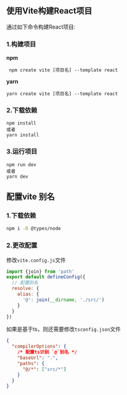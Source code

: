 ## 使用Vite构建React项目
通过如下命令构建React项目:
###  1.构建项目
**npm**
```shell
 npm create vite [项目名] --template react
```
**yarn**
```shell
yarn create vite [项目名] --template react 
```

### 2.下载依赖
```shell
npm install
或者
yarn install
```

### 3.运行项目
```shell
npm run dev
或者
yarn dev
```


## 配置vite 别名
### 1.下载依赖
```sh
npm i -D @types/node
```

### 2.更改配置
修改`vite.config.js`文件
```js
import {join} from 'path'
export default defineConfig({
  // 配置别名
  resolve: {
    alias: {
      '@': join(__dirname, './src/')
    }
  }
})

```

如果是基于ts，则还需要修改`tsconfig.json`文件
```json
{
  "compilerOptions": {
    /* 配置ts识别 `@`别名 */
    "baseUrl": ".",
    "paths": {
      "@/*": ["src/*"]
    }
  }
}

```
